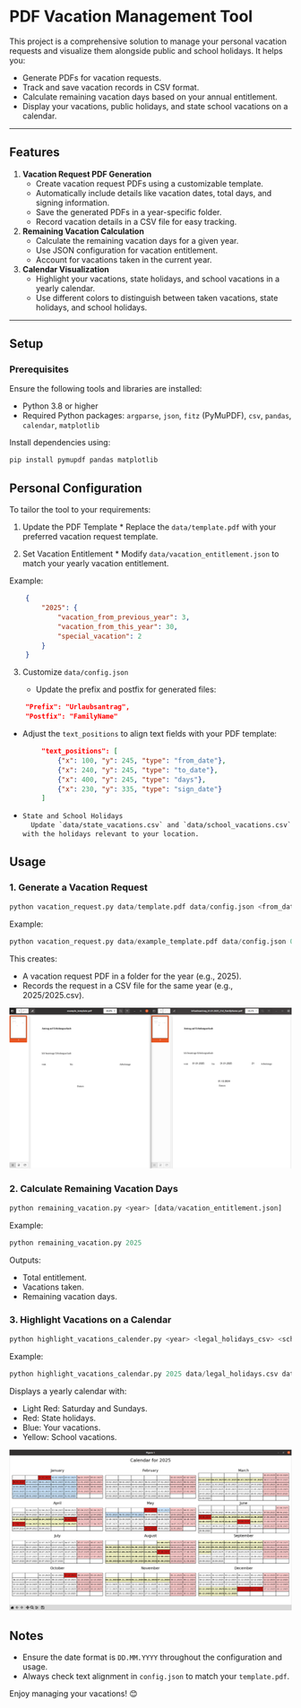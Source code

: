 # PDF Vacation Management Tool

This project is a comprehensive solution to manage your personal vacation requests and visualize them alongside public and school holidays. It helps you:

- Generate PDFs for vacation requests.
- Track and save vacation records in CSV format.
- Calculate remaining vacation days based on your annual entitlement.
- Display your vacations, public holidays, and state school vacations on a calendar.

---

## Features

1. **Vacation Request PDF Generation**
   - Create vacation request PDFs using a customizable template.
   - Automatically include details like vacation dates, total days, and signing information.
   - Save the generated PDFs in a year-specific folder.
   - Record vacation details in a CSV file for easy tracking.
2. **Remaining Vacation Calculation**
   - Calculate the remaining vacation days for a given year.
   - Use JSON configuration for vacation entitlement.
   - Account for vacations taken in the current year.
3. **Calendar Visualization**
   - Highlight your vacations, state holidays, and school vacations in a yearly calendar.
   - Use different colors to distinguish between taken vacations, state holidays, and school holidays.

---

## Setup

### Prerequisites
Ensure the following tools and libraries are installed:
- Python 3.8 or higher
- Required Python packages: `argparse`, `json`, `fitz` (PyMuPDF), `csv`, `pandas`, `calendar`, `matplotlib`

Install dependencies using:

```bash
pip install pymupdf pandas matplotlib
```


## Personal Configuration

To tailor the tool to your requirements:

 1.   Update the PDF Template
 	* Replace the `data/template.pdf` with your preferred vacation request template.

 2.  Set Vacation Entitlement
    * Modify `data/vacation_entitlement.json` to match your yearly vacation entitlement.
        
Example:

```json
    {
        "2025": {
            "vacation_from_previous_year": 3,
            "vacation_from_this_year": 30,
            "special_vacation": 2
        }
    }
```

3. Customize `data/config.json`

    * Update the prefix and postfix for generated files:

```json
	"Prefix": "Urlaubsantrag",
	"Postfix": "FamilyName"
```

* Adjust the `text_positions` to align text fields with your PDF template:

```json
        "text_positions": [
            {"x": 100, "y": 245, "type": "from_date"},
            {"x": 240, "y": 245, "type": "to_date"},
            {"x": 400, "y": 245, "type": "days"},
            {"x": 230, "y": 335, "type": "sign_date"}
        ]
```
*     State and School Holidays
        Update `data/state_vacations.csv` and `data/school_vacations.csv` with the holidays relevant to your location.

## Usage

### 1. Generate a Vacation Request

```python
python vacation_request.py data/template.pdf data/config.json <from_date> <to_date> <days> <sign_date> [<sign_location>]
```

Example:

```python
python vacation_request.py data/example_template.pdf data/config.json 01.07.2025 10.07.2025 10 30.06.2025
```

This creates:

*    A vacation request PDF in a folder for the year (e.g., 2025).
*    Records the request in a CSV file for the same year (e.g., 2025/2025.csv).

![figure](assets/figure.png)

### 2. Calculate Remaining Vacation Days

```python
python remaining_vacation.py <year> [data/vacation_entitlement.json]
```

Example:

```python
python remaining_vacation.py 2025
```

Outputs:

*    Total entitlement.
*    Vacations taken.
*    Remaining vacation days.

### 3. Highlight Vacations on a Calendar

```python
python highlight_vacations_calender.py <year> <legal_holidays_csv> <school_vacations_csv>
```

Example:

```python
python highlight_vacations_calendar.py 2025 data/legal_holidays.csv data/school_vacations.csv
```

Displays a yearly calendar with:

*    Light Red: Saturday and Sundays.
*    Red: State holidays.
*    Blue: Your vacations.
*    Yellow: School vacations.

![calender](assets/calender.png)


## Notes

*    Ensure the date format is `DD.MM.YYYY` throughout the configuration and usage.
*    Always check text alignment in `config.json` to match your `template.pdf`.

Enjoy managing your vacations! 😊
